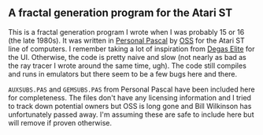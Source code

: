 ## A fractal generation program for the Atari ST

This is a fractal generation program I wrote when I was probably 15 or 16 (the late 1980s).
It was written in [Personal Pascal](http://www.atarimania.com/utility-atari-st-personal-pascal_23202.html) by [OSS](https://en.wikipedia.org/wiki/Optimized_Systems_Software) for the Atari ST line of computers.
I remember taking a lot of inspiration from [Degas Elite](https://sites.google.com/site/stessential/drawing-tools/degas-elite) for the UI.
Otherwise, the code is pretty naive and slow (not nearly as bad as the ray tracer I wrote around the same time, ugh).
The code still compiles and runs in emulators but there seem to be a few bugs here and there.

`AUXSUBS.PAS` and `GEMSUBS.PAS` from Personal Pascal have been included here for completeness.  The files don't have any licensing information and I tried to track down potential owners but OSS is long gone and Bill Wilkinson has unfortunately passed away.  I'm assuming these are safe to include here but will remove if proven otherwise.
